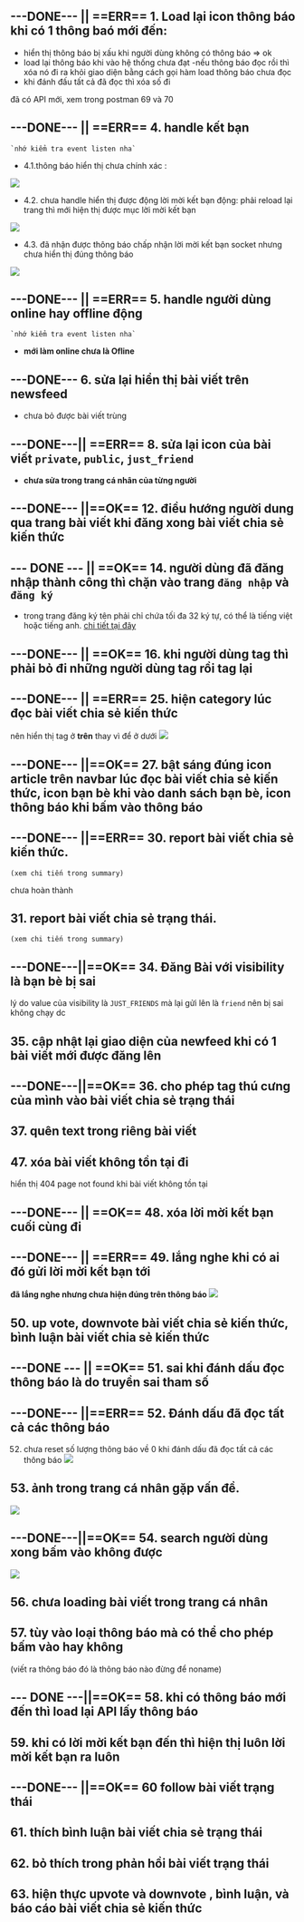 ## ---DONE--- || ==ERR== 1. Load lại icon thông báo khi có 1 thông baó mới đến:

- hiển thị thông báo bị xấu khi người dùng không có thông báo => ok
- load lại thông báo khi vào hệ thống chưa đạt
  -nếu thông báo đọc rồi thì xóa nó đi ra khỏi giao diện bằng cách gọi hàm load thông báo chưa đọc
- khi đánh đấu tất cả đã đọc thì xóa số đi

đã có API mới, xem trong postman 69 và 70

## ---DONE--- || ==ERR== 4. handle kết bạn

    `nhớ kiểm tra event listen nha`

- 4.1.thông báo hiển thị chưa chính xác :

![](./../media/img/err/img11.png)

- 4.2. chưa handle hiển thị được động lời mời kết bạn động: phải reload lại trang thì mới hiện thị được mục lời mời kết bạn

![](../media/img/err/img12.png)

- 4.3. đã nhận được thông báo chấp nhận lời mời kết bạn socket nhưng chưa hiển thị đúng thông báo

![](../media/img/err/img13.png)

## ---DONE--- || ==ERR== 5. handle người dùng online hay offline động

    `nhớ kiểm tra event listen nha`

- **mới làm online chưa là Ofline**

## ---DONE--- 6. sửa lại hiển thị bài viết trên newsfeed
- chưa bỏ được bài viết trùng

## ---DONE---|| ==ERR== 8. sửa lại icon của bài viết `private`, `public`, `just_friend`

- **chưa sửa trong trang cá nhân của từng người**

## ---DONE--- ||==OK== 12. điều hướng người dung qua trang bài viết khi đăng xong bài viết chia sẻ kiến thức

## --- DONE --- || ==OK== 14. người dùng đã đăng nhập thành công thì chặn vào trang `đăng nhập` và `đăng ký`

- trong trang đăng ký tên phải chỉ chứa tối đa 32 ký tự, có thể là tiếng việt hoặc tiếng anh. [chi tiết tại đây](./userInfor.md#5-đăng-ký-tài-khoản)

## ---DONE--- || ==OK== 16. khi người dùng tag thì phải bỏ đi những người dùng tag rồi tag lại

## ---DONE--- || ==ERR== 25. hiện category lúc đọc bài viết chia sẻ kiến thức

nên hiển thị tag ở **trên** thay vì để ở dưới
![](../media/img/err/img15.png)

## ---DONE--- ||==OK== 27. bật sáng đúng icon article trên navbar lúc đọc bài viết chia sẻ kiến thức, icon bạn bè khi vào danh sách bạn bè, icon thông báo khi bấm vào thông báo

## ---DONE--- ||==ERR== 30. report bài viết chia sẻ kiến thức.

    (xem chi tiến trong summary)

chưa hoàn thành

## 31. report bài viết chia sẻ trạng thái.

    (xem chi tiến trong summary)

## ---DONE---||==OK== 34. Đăng Bài với visibility là bạn bè bị sai

lý do value của visibility là `JUST_FRIENDS` mà lại gửi lên là `friend` nên bị sai không chạy dc

## 35. cập nhật lại giao diện của newfeed khi có 1 bài viết mới được đăng lên

## ---DONE---||==OK== 36. cho phép tag thú cưng của mình vào bài viết chia sẻ trạng thái

## 37. quên text trong riêng bài viết

## 47. xóa bài viết không tồn tại đi

hiển thị 404 page not found khi bài viết không tồn tại

## ---DONE--- || ==OK== 48. xóa lời mời kết bạn cuối cùng đi

## ---DONE--- || ==ERR== 49. lắng nghe khi có ai đó gửi lời mời kết bạn tới

**đã lắng nghe nhưng chưa hiện đúng trên thông báo**
![](./../media/img/err/img11.png)

## 50. up vote, downvote bài viết chia sẻ kiến thức, bình luận bài viết chia sẻ kiến thức

## ---DONE --- || ==OK== 51. sai khi đánh dấu đọc thông báo là do truyền sai tham số

## ---DONE--- ||==ERR== 52. Đánh dấu đã đọc tất cả các thông báo

52. chưa reset số lượng thông báo về 0 khi đánh dấu đã đọc tất cả các thông báo
    ![](../media/img/err/img14.png)

## 53. ảnh trong trang cá nhân gặp vấn đề.

![](../media/img/err/img8.png)

## ---DONE---||==OK== 54. search người dùng xong bấm vào không được

![](../media/img/err/img10.png)

## 56. chưa loading bài viết trong trang cá nhân

## 57. tùy vào loại thông báo mà có thể cho phép bấm vào hay không

(viết ra thông báo đó là thông báo nào đừng để noname)

## --- DONE ---||==OK== 58. khi có thông báo mới đến thì load lại API lấy thông báo

## 59. khi có lời mời kết bạn đến thì hiện thị luôn lời mời kết bạn ra luôn

## ---DONE--- ||==OK== 60 follow bài viết trạng thái 

## 61. thích bình luận bài viết chia sẻ trạng thái

## 62. bỏ thích trong phản hồi bài viết trạng thái

## 63. hiện thực upvote và downvote , bình luận, và báo cáo bài viết chia sẻ kiến thức
